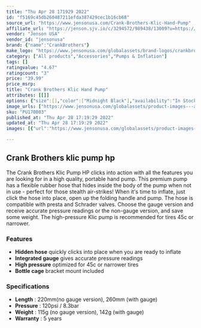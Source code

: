 ```yaml
---
title: "Thu Apr 28 171929 2022"
id: "f5169c45db260487211efda387429cec1b16cb68"
source_url: "https://www.jensonusa.com/Crank-Brothers-Klic-Hand-Pump"
affiliate_url: "https://jenson.sjv.io/c/3294572/989438/13009?u=https://www.jensonusa.com/Crank-Brothers-Klic-Hand-Pump"
vendor: "Jenson USA"
vendor_id: "jensonusa"
brand: {"name":"CrankBrothers"}
make_logo: "https://www.jensonusa.com/globalassets/brand-logos/crankbrothers.png"
category: ["All products","Accessories","Pumps & Inflation"]
tags: []
ratingvalue: "4.67"
ratingcount: "3"
price: "39.99"
price_msrp: 
title: "Crank Brothers Klic Hand Pump"
attributes: [[]]
options: {"size":[],"color":["Midnight Black"],"availability":"In Stock"}
image_urls: ["https://www.jensonusa.com/globalassets/product-images---all-assets/crankbrothers/pu170b03-----v.jpg"]
sku: "PU170B03"
published_at: "Thu Apr 28 17:19:29 2022"
updated_at: "Thu Apr 28 17:19:29 2022"
images: [{"url":"https://www.jensonusa.com/globalassets/product-images---all-assets/crankbrothers/pu170b03-----v.jpg","path":"full/c4c68a6ecee30dfd05bc9d0898c0060d3a8eb001.jpg","checksum":"c6f82bba6caa4ff4d17c03245057fd8f","status":"downloaded"}]

---
```

## Crank Brothers klic pump hp

The Crank Brothers Klic Pump HP clicks into action with all the features you
are looking for in a high quality, portable hand pump. This premium pump has a
flexible rubber hose that hides inside the body of the pump when not in use -
perfect for those stealth air-strikes! When it's time to inflate, just click
the hose into place, open up the folding handle and pump. The hose is
compatible with presta and Schrader valves. Choose the gauge version and
receive accurate pressure readings or the non-gauge version, and save some
weight. The high-pressure Klic pump is recommended for tires 45c or narrower.

### Features

  * **Hidden hose** quickly clicks into place when you are ready to inflate
  * **Integrated gauge** gives accurate pressure readings
  * **High pressure** optimized for 45c or narrower tires
  * **Bottle cage** bracket mount included

### Specifications

  * **Length** : 220mm(no gauge version), 260mm (with gauge)
  * **Pressure** : 120psi / 8.3bar
  * **Weight** : 115g (no gauge version), 142g (with gauge)
  * **Warranty** : 5 years

